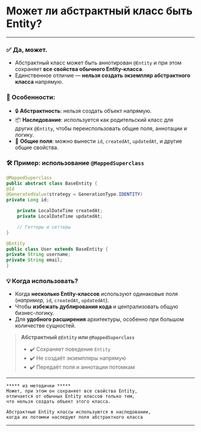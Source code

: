 # Может ли абстрактный класс быть Entity?

---
### ✅ **Да, может.**
- Абстрактный класс может быть аннотирован `@Entity` и при этом сохраняет **все свойства обычного Entity-класса**.  
- Единственное отличие — **нельзя создать экземпляр абстрактного класса** напрямую.
### 📌 Особенности:
- 🔒 **Абстрактность**: нельзя создать объект напрямую.
- 📦 **Наследование**: используется как родительский класс для других `@Entity`, чтобы переиспользовать общие поля, аннотации и логику.
- 🔄 **Общие поля**: можно вынести `id`, `createdAt`, `updatedAt`, и другие общие свойства.
### 🛠 Пример: использование `@MappedSuperclass`
```java
@MappedSuperclass
public abstract class BaseEntity {
@Id
@GeneratedValue(strategy = GenerationType.IDENTITY)
private Long id;

    private LocalDateTime createdAt;
    private LocalDateTime updatedAt;

    // Геттеры и сеттеры
}

@Entity
public class User extends BaseEntity {
private String username;
private String email;
}
```

### 💡 Когда использовать?
- Когда **несколько Entity-классов** используют одинаковые поля (_например,_ `id`, `createdAt`, `updatedAt`).
- Чтобы **избежать дублирования кода** и централизовать общую бизнес-логику.
- Для **удобного расширения** архитектуры, особенно при большом количестве сущностей.

> **Абстрактный `@Entity` или `@MappedSuperclass`** 
> - ✔️ Сохраняет поведение `Entity`   
> - ✔️ Не создаёт экземпляры напрямую   
> - ✔️ Передаёт поля и аннотации потомкам

---

```
***** из методички *****
Может, при этом он сохраняет все свойства Entity, 
отличается от обычных Entity классов только тем, 
что нельзя создать объект этого класса. 

Абстрактные Entity классы используются в наследовании, 
когда их потомки наследуют поля абстрактного класса
```

---
